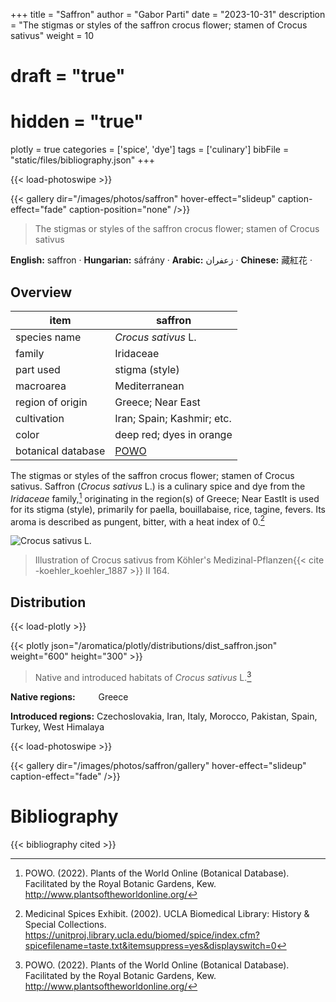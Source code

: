 +++
title = "Saffron"
author = "Gabor Parti"
date = "2023-10-31"
description = "The stigmas or styles of the saffron crocus flower; stamen of Crocus sativus"
weight = 10
# draft = "true"
# hidden = "true"
plotly = true
categories = ['spice', 'dye']
tags = ['culinary']
bibFile = "static/files/bibliography.json"
+++

{{< load-photoswipe >}}

{{< gallery dir="/images/photos/saffron" hover-effect="slideup" caption-effect="fade" caption-position="none" />}}

>The stigmas or styles of the saffron crocus flower; stamen of Crocus sativus

<p style="text-align:center;">

**English:** saffron · **Hungarian:** sáfrány · **Arabic:** <span class="arabic-text" dir="rtl">زعفران</span> · **Chinese:** <span class="chinese-text">藏紅花</span> · 

</p>

## Overview

|       item       |                      saffron                      |
|------------------|---------------------------------------------------|
|   species name   |                *Crocus sativus* L.                |
|      family      |                     Iridaceae                     |
|     part used    |                   stigma (style)                  |
|     macroarea    |                   Mediterranean                   |
| region of origin |                 Greece; Near East                 |
|    cultivation   |             Iran; Spain; Kashmir; etc.            |
|       color      |              deep red; dyes in orange             |
|botanical database|[POWO](https://powo.science.kew.org/taxon/436688-1)|

The stigmas or styles of the saffron crocus flower; stamen of Crocus sativus. Saffron (*Crocus sativus* L.) is a culinary spice and dye from the *Iridaceae* family,[^powo] originating in the region(s) of Greece; Near EastIt is used for its stigma (style), primarily for paella, bouillabaise, rice, tagine, fevers. Its aroma is described as pungent, bitter, with a heat index of 0.[^ucla_medicinal_2002]

![*Crocus sativus* L.](/images/illustrations/saffron.png?width=40rem "Illustration of Crocus sativus from Köhler's Medizinal-Pflanzen")

>Illustration of Crocus sativus from Köhler's Medizinal-Pflanzen{{< cite -koehler_koehler_1887 >}} II 164.

## Distribution

{{< load-plotly >}}

{{< plotly json="/aromatica/plotly/distributions/dist_saffron.json" weight="600" height="300" >}}

>Native and introduced habitats of *Crocus sativus* L.[^powo]

<p style="text-align:left;">

**Native regions:** &ensp; &ensp; &ensp; Greece

**Introduced regions:** Czechoslovakia, Iran, Italy, Morocco, Pakistan, Spain, Turkey, West Himalaya

</p>

{{< load-photoswipe >}}

{{< gallery dir="/images/photos/saffron/gallery" hover-effect="slideup" caption-effect="fade" />}}

[^powo]: POWO. (2022). Plants of the World Online (Botanical Database). Facilitated by the Royal Botanic Gardens, Kew. http://www.plantsoftheworldonline.org/
[^ucla_medicinal_2002]: Medicinal Spices Exhibit. (2002). UCLA Biomedical Library: History & Special Collections. https://unitproj.library.ucla.edu/biomed/spice/index.cfm?spicefilename=taste.txt&itemsuppress=yes&displayswitch=0



# Bibliography

{{< bibliography cited >}}

